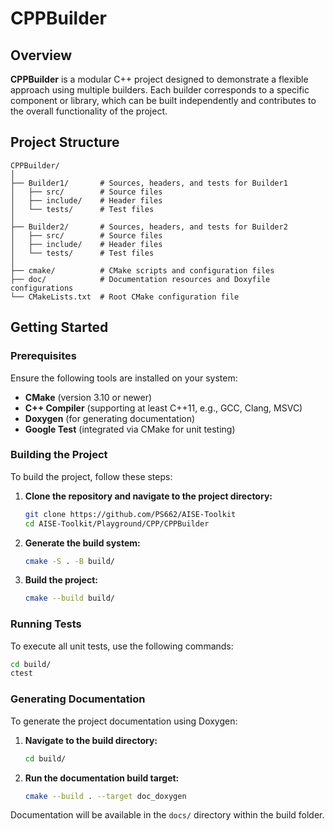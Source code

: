 
# CPPBuilder

## Overview
**CPPBuilder** is a modular C++ project designed to demonstrate a flexible approach using multiple builders. Each builder corresponds to a specific component or library, which can be built independently and contributes to the overall functionality of the project.

## Project Structure
```
CPPBuilder/
│
├── Builder1/       # Sources, headers, and tests for Builder1
│   ├── src/        # Source files
│   ├── include/    # Header files
│   └── tests/      # Test files
│
├── Builder2/       # Sources, headers, and tests for Builder2
│   ├── src/        # Source files
│   ├── include/    # Header files
│   └── tests/      # Test files
│
├── cmake/          # CMake scripts and configuration files
├── doc/            # Documentation resources and Doxyfile configurations
└── CMakeLists.txt  # Root CMake configuration file
```

## Getting Started

### Prerequisites
Ensure the following tools are installed on your system:
- **CMake** (version 3.10 or newer)
- **C++ Compiler** (supporting at least C++11, e.g., GCC, Clang, MSVC)
- **Doxygen** (for generating documentation)
- **Google Test** (integrated via CMake for unit testing)

### Building the Project
To build the project, follow these steps:

1. **Clone the repository and navigate to the project directory:**
    ```bash
    git clone https://github.com/PS662/AISE-Toolkit
    cd AISE-Toolkit/Playground/CPP/CPPBuilder
    ```

2. **Generate the build system:**
    ```bash
    cmake -S . -B build/
    ```

3. **Build the project:**
    ```bash
    cmake --build build/
    ```

### Running Tests
To execute all unit tests, use the following commands:
```bash
cd build/
ctest
```

### Generating Documentation
To generate the project documentation using Doxygen:

1. **Navigate to the build directory:**
    ```bash
    cd build/
    ```

2. **Run the documentation build target:**
    ```bash
    cmake --build . --target doc_doxygen
    ```

Documentation will be available in the `docs/` directory within the build folder.
